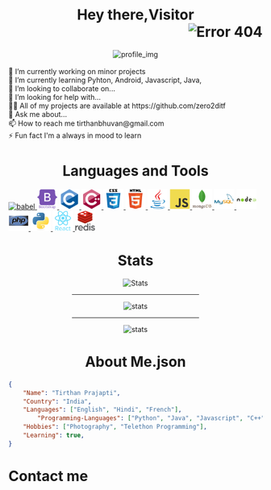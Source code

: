 <div align="center">
 	<h1 >
		Hey there,Visitor
	  	<div align="right">
			<img src="https://komarev.com/ghpvc/?username=zero2ditf&label=Profile+Views" alt="Error 404">
		</div>
	</h1>
	<img src="https://cdn.discordapp.com/attachments/890487043694665764/957941913854545990/Beige_Brown_Abstract_Organic_Class_Syllabus_Blank_Presentation.png" alt="profile_img">
	</div>
	<div align="left">
	<br>
	🔭 I’m currently working on minor projects
	<br>
	🌱 I’m currently learning Pyhton, Android, Javascript, Java,
	<br>
	👯 I’m looking to collaborate on...
<br>
	🤝 I’m looking for help with...
	<br>
	👨‍💻 All of my projects are available at https://github.com/zero2ditf
<br>
	💬 Ask me about...
<br>
	📫 How to reach me tirthanbhuvan@gmail.com
<br>
	⚡ Fun fact I'm a always in mood to learn
</div>
<div align="center">
<h1>Languages and Tools</h1>
	<p align="left"> <a href="https://babeljs.io/" target="_blank" rel="noreferrer"> <img src="https://www.vectorlogo.zone/logos/babeljs/babeljs-icon.svg" alt="babel" width="40" height="40"/> </a> <a href="https://getbootstrap.com" target="_blank" rel="noreferrer"> <img src="https://raw.githubusercontent.com/devicons/devicon/master/icons/bootstrap/bootstrap-plain-wordmark.svg" alt="bootstrap" width="40" height="40"/> </a> <a href="https://www.cprogramming.com/" target="_blank" rel="noreferrer"> <img src="https://raw.githubusercontent.com/devicons/devicon/master/icons/c/c-original.svg" alt="c" width="40" height="40"/> </a> <a href="https://www.w3schools.com/cpp/" target="_blank" rel="noreferrer"> <img src="https://raw.githubusercontent.com/devicons/devicon/master/icons/cplusplus/cplusplus-original.svg" alt="cplusplus" width="40" height="40"/> </a> <a href="https://www.w3schools.com/css/" target="_blank" rel="noreferrer"> <img src="https://raw.githubusercontent.com/devicons/devicon/master/icons/css3/css3-original-wordmark.svg" alt="css3" width="40" height="40"/> </a> <a href="https://www.w3.org/html/" target="_blank" rel="noreferrer"> <img src="https://raw.githubusercontent.com/devicons/devicon/master/icons/html5/html5-original-wordmark.svg" alt="html5" width="40" height="40"/> </a> <a href="https://www.java.com" target="_blank" rel="noreferrer"> <img src="https://raw.githubusercontent.com/devicons/devicon/master/icons/java/java-original.svg" alt="java" width="40" height="40"/> </a> <a href="https://developer.mozilla.org/en-US/docs/Web/JavaScript" target="_blank" rel="noreferrer"> <img src="https://raw.githubusercontent.com/devicons/devicon/master/icons/javascript/javascript-original.svg" alt="javascript" width="40" height="40"/> </a> <a href="https://www.mongodb.com/" target="_blank" rel="noreferrer"> <img src="https://raw.githubusercontent.com/devicons/devicon/master/icons/mongodb/mongodb-original-wordmark.svg" alt="mongodb" width="40" height="40"/> </a> <a href="https://www.mysql.com/" target="_blank" rel="noreferrer"> <img src="https://raw.githubusercontent.com/devicons/devicon/master/icons/mysql/mysql-original-wordmark.svg" alt="mysql" width="40" height="40"/> </a> <a href="https://nodejs.org" target="_blank" rel="noreferrer"> <img src="https://raw.githubusercontent.com/devicons/devicon/master/icons/nodejs/nodejs-original-wordmark.svg" alt="nodejs" width="40" height="40"/> </a> <a href="https://www.php.net" target="_blank" rel="noreferrer"> <img src="https://raw.githubusercontent.com/devicons/devicon/master/icons/php/php-original.svg" alt="php" width="40" height="40"/> </a> <a href="https://www.python.org" target="_blank" rel="noreferrer"> <img src="https://raw.githubusercontent.com/devicons/devicon/master/icons/python/python-original.svg" alt="python" width="40" height="40"/> </a> <a href="https://reactjs.org/" target="_blank" rel="noreferrer"> <img src="https://raw.githubusercontent.com/devicons/devicon/master/icons/react/react-original-wordmark.svg" alt="react" width="40" height="40"/> </a> <a href="https://redis.io" target="_blank" rel="noreferrer"> <img src="https://raw.githubusercontent.com/devicons/devicon/master/icons/redis/redis-original-wordmark.svg" alt="redis" width="40" height="40"/> </a> </p>
</div>
<div align="center">
 	<h1>
		Stats
	</h1>
	<img src="https://github-readme-streak-stats.herokuapp.com/?user=zero2ditf&theme=default" alt="Stats">
 	<hr width="50%">
  	<img src="https://github-readme-stats.vercel.app/api?username=zero2ditf&&show_icons=true&title_color=#FF4500&icon_color=8B008B&text_color=black&bg_color=white" alt="stats">
	<hr width="50%">
	<img src="https://github-readme-stats.vercel.app/api/top-langs/?username=zero2ditf&langs_count=5&theme=default" alt="stats">
  	<h1>
		About Me.json
	</h1>
</div>

```json
{ 
	"Name": "Tirthan Prajapti",
	"Country": "India",
	"Languages": ["English", "Hindi", "French"],
        "Programming-Languages": ["Python", "Java", "Javascript", "C++", "C", "CSS", "Html"],
	"Hobbies": ["Photography", "Telethon Programming"],
	"Learning": true,
}
```

<h1> Contact me </h1>
<div align="center">	
</div>

